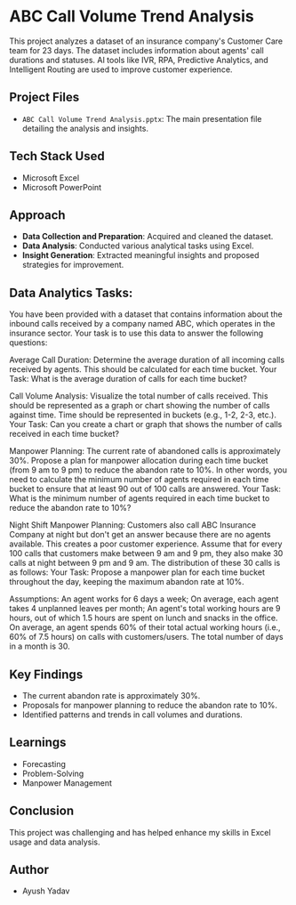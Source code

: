 # ABC Call Volume Trend Analysis

This project analyzes a dataset of an insurance company's Customer Care team for 23 days. The dataset includes information about agents' call durations and statuses. AI tools like IVR, RPA, Predictive Analytics, and Intelligent Routing are used to improve customer experience.

## Project Files

- `ABC Call Volume Trend Analysis.pptx`: The main presentation file detailing the analysis and insights.

## Tech Stack Used

- Microsoft Excel
- Microsoft PowerPoint

## Approach

- **Data Collection and Preparation**: Acquired and cleaned the dataset.
- **Data Analysis**: Conducted various analytical tasks using Excel.
- **Insight Generation**: Extracted meaningful insights and proposed strategies for improvement.

## Data Analytics Tasks:
You have been provided with a dataset that contains information about the inbound calls received by a company named ABC, which operates in the insurance sector. Your task is to use this data to answer the following questions:

Average Call Duration: Determine the average duration of all incoming calls received by agents. This should be calculated for each time bucket.
Your Task: What is the average duration of calls for each time bucket?

Call Volume Analysis: Visualize the total number of calls received. This should be represented as a graph or chart showing the number of calls against time. Time should be represented in buckets (e.g., 1-2, 2-3, etc.).
Your Task: Can you create a chart or graph that shows the number of calls received in each time bucket?

Manpower Planning: The current rate of abandoned calls is approximately 30%. Propose a plan for manpower allocation during each time bucket (from 9 am to 9 pm) to reduce the abandon rate to 10%. In other words, you need to calculate the minimum number of agents required in each time bucket to ensure that at least 90 out of 100 calls are answered.
Your Task: What is the minimum number of agents required in each time bucket to reduce the abandon rate to 10%?

Night Shift Manpower Planning: Customers also call ABC Insurance Company at night but don't get an answer because there are no agents available. This creates a poor customer experience. Assume that for every 100 calls that customers make between 9 am and 9 pm, they also make 30 calls at night between 9 pm and 9 am. The distribution of these 30 calls is as follows:
Your Task: Propose a manpower plan for each time bucket throughout the day, keeping the maximum abandon rate at 10%.

Assumptions: An agent works for 6 days a week; On average, each agent takes 4 unplanned leaves per month; An agent's total working hours are 9 hours, out of which 1.5 hours are spent on lunch and snacks in the office. On average, an agent spends 60% of their total actual working hours (i.e., 60% of 7.5 hours) on calls with customers/users. The total number of days in a month is 30.

## Key Findings

- The current abandon rate is approximately 30%.
- Proposals for manpower planning to reduce the abandon rate to 10%.
- Identified patterns and trends in call volumes and durations.

## Learnings

- Forecasting
- Problem-Solving
- Manpower Management

## Conclusion

This project was challenging and has helped enhance my skills in Excel usage and data analysis.

## Author

- Ayush Yadav


